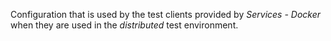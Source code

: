 Configuration that is used by the test clients provided by *Services - Docker* when they are used in the *distributed* test environment.